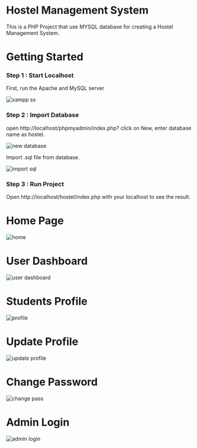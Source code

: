 # Hostel Management System
This is a PHP Project that use MYSQL database for creating a Hostel Management System.

# Getting Started
<h3>Step 1 : Start Localhost</h3>

 First, run the Apache and MySQL server 
 
![xampp ss](https://user-images.githubusercontent.com/91686147/177033996-7bfb1ba3-8dde-4dc7-9780-3379eed0cc4f.PNG)

<h3>Step 2 : Import Database</h3>

open http://localhost/phpmyadmin/index.php? click on New, enter database name as hostel.

![new database](https://user-images.githubusercontent.com/91686147/177033840-91f1fde4-6b6e-44d0-a0ea-edc6b7978bbd.PNG)

Import .sql file from database.

![import sql](https://user-images.githubusercontent.com/91686147/177033916-ed77d710-9527-4c65-8b58-7868cfb87fb1.PNG)

<h3>Step 3 : Run Project</h3>

Open http://localhost/hostel/index.php with your localhost to see the result.

<h1>Home Page</h1>

![home](https://user-images.githubusercontent.com/91686147/177033954-68f05bcd-d4d9-4667-8f8b-d6d2883e53c8.PNG)

<h1>User Dashboard</h1>

![user dashboard](https://user-images.githubusercontent.com/91686147/177044296-801fd8f9-4b11-4669-b7f3-ae74e4ebf8c5.PNG)

<h1>Students Profile</h1>

![profile](https://user-images.githubusercontent.com/91686147/177044343-4f009812-444e-4e9e-b219-92fd6bb6d9c2.PNG)

<h1>Update Profile</h1>

![update profile](https://user-images.githubusercontent.com/91686147/177044436-2416e472-f9c9-4c32-9834-e2878965e628.PNG)

<h1>Change Password</h1>

![change pass](https://user-images.githubusercontent.com/91686147/177044401-a5de0cd2-ae83-4c1c-97aa-2b23946d80fb.PNG)

<h1>Admin Login</h1>

![admin login](https://user-images.githubusercontent.com/91686147/177044486-c2b305d6-3364-47a6-a226-22f7028100af.PNG)












